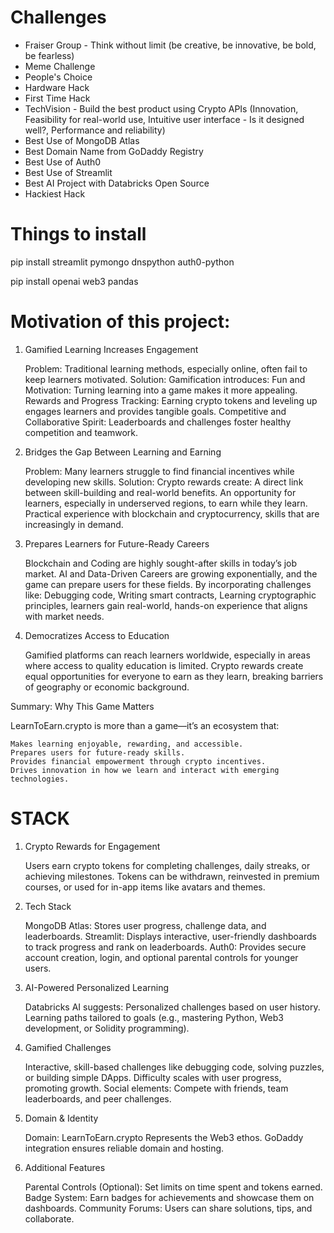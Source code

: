 # Challenges

- Fraiser Group - Think without limit (be creative, be innovative, be bold, be fearless)
- Meme Challenge
- People's Choice
- Hardware Hack
- First Time Hack
- TechVision - Build the best product using Crypto APIs (Innovation, Feasibility for real-world use, Intuitive user interface - Is it designed well?, Performance and reliability)
- Best Use of MongoDB Atlas
- Best Domain Name from GoDaddy Registry
- Best Use of Auth0 
- Best Use of Streamlit
- Best AI Project with Databricks Open Source
- Hackiest Hack


# Things to install
pip install streamlit pymongo dnspython auth0-python

pip install openai web3 pandas


# Motivation of this project:
1. Gamified Learning Increases Engagement

    Problem: Traditional learning methods, especially online, often fail to keep learners motivated.
    Solution: Gamification introduces:
        Fun and Motivation: Turning learning into a game makes it more appealing.
        Rewards and Progress Tracking: Earning crypto tokens and leveling up engages learners and provides tangible goals.
        Competitive and Collaborative Spirit: Leaderboards and challenges foster healthy competition and teamwork.

2. Bridges the Gap Between Learning and Earning

    Problem: Many learners struggle to find financial incentives while developing new skills.
    Solution: Crypto rewards create:
        A direct link between skill-building and real-world benefits.
        An opportunity for learners, especially in underserved regions, to earn while they learn.
        Practical experience with blockchain and cryptocurrency, skills that are increasingly in demand.

3. Prepares Learners for Future-Ready Careers

    Blockchain and Coding are highly sought-after skills in today’s job market.
    AI and Data-Driven Careers are growing exponentially, and the game can prepare users for these fields.
    By incorporating challenges like:
        Debugging code,
        Writing smart contracts,
        Learning cryptographic principles, learners gain real-world, hands-on experience that aligns with market needs.

5. Democratizes Access to Education

    Gamified platforms can reach learners worldwide, especially in areas where access to quality education is limited.
    Crypto rewards create equal opportunities for everyone to earn as they learn, breaking barriers of geography or economic background.

Summary: Why This Game Matters

LearnToEarn.crypto is more than a game—it’s an ecosystem that:

    Makes learning enjoyable, rewarding, and accessible.
    Prepares users for future-ready skills.
    Provides financial empowerment through crypto incentives.
    Drives innovation in how we learn and interact with emerging technologies.



# STACK
1. Crypto Rewards for Engagement

    Users earn crypto tokens for completing challenges, daily streaks, or achieving milestones.
    Tokens can be withdrawn, reinvested in premium courses, or used for in-app items like avatars and themes.

2. Tech Stack

    MongoDB Atlas:
        Stores user progress, challenge data, and leaderboards.
    Streamlit:
        Displays interactive, user-friendly dashboards to track progress and rank on leaderboards.
    Auth0:
        Provides secure account creation, login, and optional parental controls for younger users.

3. AI-Powered Personalized Learning

    Databricks AI suggests:
        Personalized challenges based on user history.
        Learning paths tailored to goals (e.g., mastering Python, Web3 development, or Solidity programming).

4. Gamified Challenges

    Interactive, skill-based challenges like debugging code, solving puzzles, or building simple DApps.
    Difficulty scales with user progress, promoting growth.
    Social elements: Compete with friends, team leaderboards, and peer challenges.

5. Domain & Identity

    Domain: LearnToEarn.crypto
        Represents the Web3 ethos.
        GoDaddy integration ensures reliable domain and hosting.

6. Additional Features

    Parental Controls (Optional): Set limits on time spent and tokens earned.
    Badge System: Earn badges for achievements and showcase them on dashboards.
    Community Forums: Users can share solutions, tips, and collaborate.
